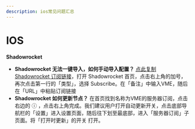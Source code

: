 ```yaml
---
description: ios常见问题汇总
---
```


# IOS

**Shadowrocket**

* **Shadowrocket 无法一键导入，如何手动导入配置？** [点此复制 Shadowrocket 订阅链接](https://vmec.online/user/tutorial?os=ios&client=shadowrocket##)，打开 Shadowrocket 首页，点击右上角的加号，再次点击第一行的「类型」，选择 Subscribe。在「备注」中输入VME，随后在「URL」中粘贴订阅链接
* **Shadowrocket 如何更新节点？** 在首页找到名称为VME的服务器订阅，点击右边的 ⓘ ，点击右上角完成。我们建议用户打开自动更新开关，点击底部导航栏的「设置」进入设置页面，随后往下划至最底部，进入「服务器订阅」子页面。将「打开时更新」的开关 打开。

